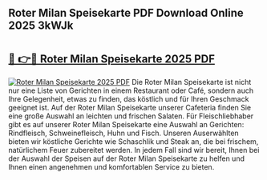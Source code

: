 ## Roter Milan Speisekarte PDF Download Online 2025 3kWJk

# <h2><a href="http://gc9cjk2.nevu.top/?p=Roter+Milan+Speisekarte">🔗 👉🔴 Roter Milan Speisekarte 2025 PDF</a></h2>

[![Roter Milan Speisekarte 2025 PDF](https://i.imgur.com/dBaPXMq.png)](http://gc9cjk2.nevu.top/?p=Roter+Milan+Speisekarte)
Die Roter Milan Speisekarte ist nicht nur eine Liste von Gerichten in einem Restaurant oder Café, sondern auch Ihre Gelegenheit, etwas zu finden, das köstlich und für Ihren Geschmack geeignet ist. Auf der Roter Milan Speisekarte unserer Cafeteria finden Sie eine große Auswahl an leichten und frischen Salaten. Für Fleischliebhaber gibt es auf unserer Roter Milan Speisekarte eine Auswahl an Gerichten: Rindfleisch, Schweinefleisch, Huhn und Fisch. Unseren Auserwählten bieten wir köstliche Gerichte wie Schaschlik und Steak an, die bei frischem, natürlichem Feuer zubereitet werden. In jedem Fall sind wir bereit, Ihnen bei der Auswahl der Speisen auf der Roter Milan Speisekarte zu helfen und Ihnen einen angenehmen und komfortablen Service zu bieten.

